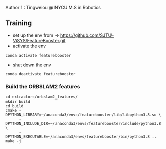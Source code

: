 Author 1 : Tingweiou @ NYCU M.S in Robotics

## Training
- set up the env from -> https://github.com/SJTU-ViSYS/FeatureBooster.git
- activate the env
```
conda activate featurebooster
```
- shut down the env
```
conda deactivate featurebooster
```

### Build the ORBSLAM2 features
```
cd extractors/orbslam2_features/
mkdir build
cd build
cmake -DPYTHON_LIBRARY=~/anaconda3/envs/featurebooster/lib/libpython3.8.so \
      -DPYTHON_INCLUDE_DIR=~/anaconda3/envs/featurebooster/include/python3.8 \
      -DPYTHON_EXECUTABLE=~/anaconda3/envs/featurebooster/bin/python3.8 ..
make -j
```
## 
